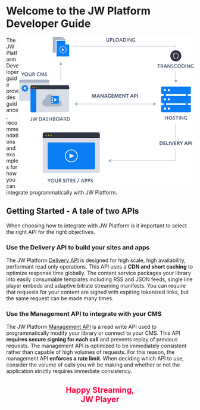 # Welcome to the JW Platform Developer Guide
<img align="right" src=images/JWPlatformDiagram.png>
The JW Platform Developer guide provides guidance, recommendations and examples for how you can integrate programmatically with JW Platform.

## Getting Started - A tale of two APIs

When choosing how to integrate with JW Platform is it important to select the right API for the right objectives.

### Use the Delivery API to build your sites and apps

The JW Platform [Delivery API](../delivery-api/index.md) is designed for high scale, high availability, performant read only operations. This API uses a **CDN and short caching** to optimize response time globally. The content service packages your library into easily consumable templates including RSS and JSON feeds, single line player embeds and adaptive bitrate streaming manifests. You can require that requests for your content are signed with expiring tokenized links, but the same request can be made many times.

### Use the Management API to integrate with your CMS

The JW Platform [Management API](../management-api/index.md) is a read write API used to programmatically modify your library or connect to your CMS. This API **requires secure signing for each call** and prevents replay of previous requests. The management API is optimized to be immediately consistent rather than capable of high volumes of requests. For this reason, the management API **enforces a rate limit**. When deciding which API to use, consider the volume of calls you will be making and whether or not the application strictly requires immediate consistency.


<h2 align="center" style="color:#FF0046">
Happy Streaming,<BR>
JW Player
</h2>
